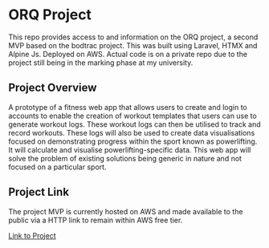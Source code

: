 # ORQ Project

This repo provides access to and information  on the ORQ project, a second MVP based on the bodtrac project. This was built using Laravel, HTMX and Alpine Js. Deployed on AWS. Actual code is on a private repo due to the project still being in the marking phase at my university.

## Project Overview

A prototype of a fitness web app that allows users to create and login to accounts to enable the creation of workout templates that users can use to generate workout logs. These workout logs can then be utilised to track and record workouts. These logs will also be used to create data visualisations focused on demonstrating progress within the sport known as powerlifting. It will calculate and visualise powerlifting-specific data. This web app will solve the problem of existing solutions being generic in nature and not focused on a particular sport. 

## Project Link

The project MVP is currently hosted on AWS and made available to the public via a HTTP link to remain within AWS free tier.

[Link to Project](http://3.88.164.232/)
